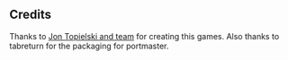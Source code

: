 ## Credits

Thanks to [Jon Topielski and team](https://cyfo.itch.io/paused) for creating this games. Also thanks to tabreturn for the packaging for portmaster.

